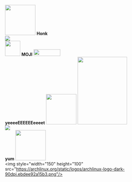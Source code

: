 <a href="https://github.com/"><img src="https://i.giphy.com/media/KzJkzjggfGN5Py6nkT/200.webp" width="100" /></a>
<b>Honk</b>
<br>
<img src="https://invidget.switchblade.xyz/NaXhwqWxV9"/>
<br>
<img width="50px" height="50px" src="https://discord.com/assets/f8389ca1a741a115313bede9ac02e2c0.svg"/>
<b>MOJI</b>
<a href="https://discord.gg/NaXhwqWxV9"><img width="88.6" height="21.6" src="https://raw.githubusercontent.com/yumm-b612/moji.py/f888e44b6319f2a9519de7d4fdd04c9294595fad/branding%20logos/discord/Discord-Wordmark-Color.svg"/></a>
<br>
<b>yeeeeEEEEEEeeeet</b>
<img src="https://i.giphy.com/media/LMt9638dO8dftAjtco/200.webp" width="100" />
<img width="162.75" height="223.125" src="https://raw.githubusercontent.com/yumm-b612/moji.py/main/utils/assets/moji/moji_hd.png"/>
<br>
<img align="center" src="https://github-readme-stats.vercel.app/api/top-langs/?username=yumm-b612&theme=dark&layout=compact"/>
<br>
<b>yum</b>
<img src="https://i.giphy.com/media/IdyAQJVN2kVPNUrojM/200.webp" width="100" />
<br>
<img style="width="150" height="100" src="https://archlinux.org/static/logos/archlinux-logo-dark-90dpi.ebdee92a15b3.png"/>
